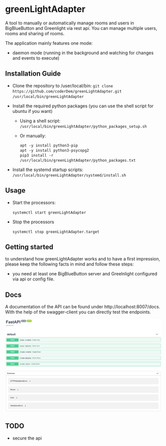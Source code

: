 # greenLightAdapter

A tool to manually or automatically manage rooms and users in BigBlueButton and Greenlight via rest api.
You can manage multiple users, rooms and sharing of rooms.


The application mainly features one mode:

* daemon mode (running in the background and watching for changes and events to execute)

## Installation Guide
*  Clone the repository to /user/local/bin:
`git clone https://github.com/coderDem/greenLightAdapter.git /usr/local/bin/greenLightAdapter`

* Install the required python packages (you can use the shell script for ubuntu if you want)
    * Using a shell script:  
    `/usr/local/bin/greenLightAdapter/python_packages_setup.sh`

    * Or manually:
        ```
        apt -y install python3-pip
        apt -y install python3-psycopg2
        pip3 install -r /usr/local/bin/greenLightAdapter/python_packages.txt
        ```

* Install the systemd startup scripts:
`/usr/local/bin/greenLightAdapter/systemd/install.sh`


## Usage
* Start the processors:

    `systemctl start greenLightAdapter`

* Stop the processors

    `systemctl stop greenLightAdapter.target`

## Getting started
to understand how greenLightAdapter works and to have a first impression, please keep the following facts in mind and follow these steps:

* you need at least one BigBlueButton server and Greelnlight configured via api or config file.

## Docs
A documentation of the API can be found under http://localhost:8007/docs. With the help of the swagger-client you can directly test the endpoints.

![Swagger Screenshot](diagramm.PNG "Swagger Screenshot")

## TODO

* secure the api
